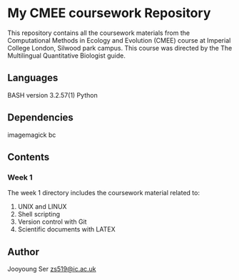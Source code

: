 # My CMEE coursework Repository

This repository contains all the coursework materials from the Computational Methods in Ecology and Evolution (CMEE) course at Imperial College London, Silwood park campus. This course was directed by the The Multilingual Quantitative Biologist guide.

## **Languages**
BASH version 3.2.57(1)
Python

## **Dependencies**
imagemagick
bc

## **Contents**
### Week 1
The week 1 directory includes the coursework material related to:
1. UNIX and LINUX
2. Shell scripting
3. Version control with Git
4. Scientific documents with LATEX

## **Author**
Jooyoung Ser zs519@ic.ac.uk
